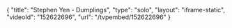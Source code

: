 {
    "title": "Stephen Yen - Dumplings",
    "type": "solo",
    "layout": "iframe-static",
    "videoId": "152622696",
    "url": "\/tvpembed\/152622696"
}